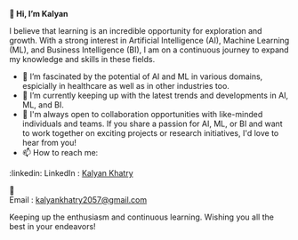 **__👋 Hi, I’m Kalyan__**

 I believe that learning is an incredible opportunity for exploration and growth. 
 With a strong interest in Artificial Intelligence (AI), Machine Learning (ML), and Business Intelligence (BI), 
 I am on a continuous journey to expand my knowledge and skills in these fields.
 
- 👀 I’m fascinated by the potential of AI and ML in various domains, espicially in healthcare as well as in other industries too.
- 🌱 I’m currently keeping up with the latest trends and developments in AI, ML, and BI. 
- 💞️ I'm always open to collaboration opportunities with like-minded individuals and teams. If you share a passion for AI, ML, or BI and 
 want to work together on exciting projects or research initiatives, I'd love to hear from you!
- 📫 How to reach me:

:linkedin:
      LinkedIn  : [Kalyan Khatry](https://www.linkedin.com/in/kalyan-khatry-9aa49a211/) 
      
:email:  
      Email     : kalyankhatry2057@gmail.com
      
Keeping up the enthusiasm and continuous learning. Wishing you all the best in your endeavors!


